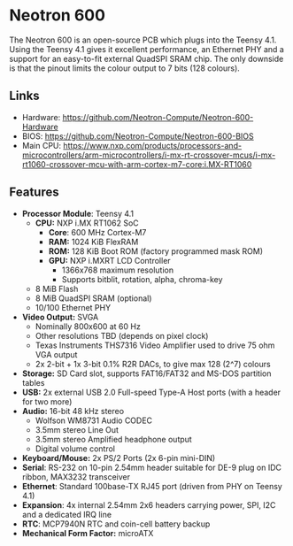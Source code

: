 # Neotron 600

The Neotron 600 is an open-source PCB which plugs into the Teensy 4.1. Using the Teensy 4.1 gives it excellent performance, an Ethernet PHY and a support for an easy-to-fit external QuadSPI SRAM chip. The only downside is that the pinout limits the colour output to 7 bits (128 colours).

## Links

* Hardware: <https://github.com/Neotron-Compute/Neotron-600-Hardware>
* BIOS: <https://github.com/Neotron-Compute/Neotron-600-BIOS>
* Main CPU: <https://www.nxp.com/products/processors-and-microcontrollers/arm-microcontrollers/i-mx-rt-crossover-mcus/i-mx-rt1060-crossover-mcu-with-arm-cortex-m7-core:i.MX-RT1060>

## Features

* **Processor Module**: Teensy 4.1
  * **CPU:** NXP i.MX RT1062 SoC
    * **Core**: 600 MHz Cortex-M7
    * **RAM:** 1024 KiB FlexRAM
    * **ROM:** 128 KiB Boot ROM (factory programmed mask ROM)
    * **GPU:** NXP i.MXRT LCD Controller
      * 1366x768 maximum resolution
      * Supports bitblit, rotation, alpha, chroma-key
  * 8 MiB Flash
  * 8 MiB QuadSPI SRAM (optional)
  * 10/100 Ethernet PHY
* **Video Output:** SVGA
  * Nominally 800x600 at 60 Hz
  * Other resolutions TBD (depends on pixel clock)
  * Texas Instruments THS7316 Video Amplifier used to drive 75 ohm VGA output
  * 2x 2-bit + 1x 3-bit 0.1% R2R DACs, to give max 128 (2^7) colours
* **Storage:** SD Card slot, supports FAT16/FAT32 and MS-DOS partition tables
* **USB:** 2x external USB 2.0 Full-speed Type-A Host ports (with a header for two more)
* **Audio:** 16-bit 48 kHz stereo
  * Wolfson WM8731 Audio CODEC
  * 3.5mm stereo Line Out
  * 3.5mm stereo Amplified headphone output
  * Digital volume control
* **Keyboard/Mouse:** 2x PS/2 Ports (2x 6-pin mini-DIN)
* **Serial**: RS-232 on 10-pin 2.54mm header suitable for DE-9 plug on IDC ribbon, MAX3232 transceiver
* **Ethernet**: Standard 100base-TX RJ45 port (driven from PHY on Teensy 4.1)
* **Expansion**: 4x internal 2.54mm 2x6 headers carrying power, SPI, I2C and a dedicated IRQ line
* **RTC**: MCP7940N RTC and coin-cell battery backup
* **Mechanical Form Factor:** microATX
